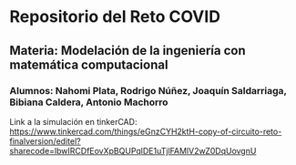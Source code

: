 # Repositorio del Reto COVID
## Materia: Modelación de la ingeniería con matemática computacional
### Alumnos: Nahomi Plata, Rodrigo Núñez, Joaquín Saldarriaga, Bibiana Caldera, Antonio Machorro
Link a la simulación en tinkerCAD: https://www.tinkercad.com/things/eGnzCYH2ktH-copy-of-circuito-reto-finalversion/editel?sharecode=lbwIRCDfEovXpBQUPqlDE1uTjlFAMlV2wZ0DqUovgnU
